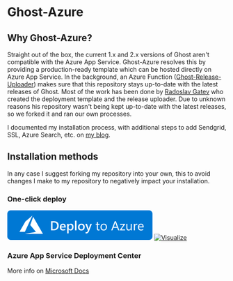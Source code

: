 # Ghost-Azure 
## Why Ghost-Azure?
Straight out of the box, the current 1.x and 2.x versions of Ghost aren't compatible with the Azure App Service. Ghost-Azure resolves this by providing a production-ready template which can be hosted directly on Azure App Service. In the background, an Azure Function ([Ghost-Release-Uploader](https://github.com/YannickRe/Ghost-Release-Uploader)) makes sure that this repository stays up-to-date with the latest releases of Ghost.
Most of the work has been done by [Radoslav Gatev](https://www.gatevnotes.com/introducing-ghost-2-on-azure-web-app-service/) who created the deployment template and the release uploader. Due to unknown reasons his repository wasn't being kept up-to-date with the latest releases, so we forked it and ran our own processes.

I documented my installation process, with additional steps to add Sendgrid, SSL, Azure Search, etc. on [my blog](https://blog.yannickreekmans.be/tag/ghost-tag/).

## Installation methods
In any case I suggest forking my repository into your own, this to avoid changes I make to my repository to negatively impact your installation.

### One-click deploy
[![Deploy To Azure](https://raw.githubusercontent.com/Azure/azure-quickstart-templates/master/1-CONTRIBUTION-GUIDE/images/deploytoazure.svg?sanitize=true)](https://portal.azure.com/#create/Microsoft.Template/uri/https%3A%2F%2Fraw.githubusercontent.com%2Fcanndroid%2FGhost-Azure%2Fmaster%2Fazuredeploy.json)
[![Visualize](http://armviz.io/visualizebutton.png)](http://armviz.io/#/?load=https%3A%2F%2Fraw.githubusercontent.com%2Fcanndroid%2FGhost-Azure%2Fmaster%2Fazuredeploy.json)

### Azure App Service Deployment Center
More info on [Microsoft Docs](https://docs.microsoft.com/en-us/azure/app-service/deploy-continuous-deployment#deploy-continuously-from-github)
